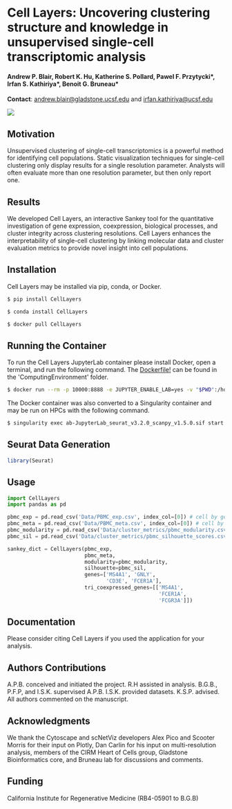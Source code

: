 # Cell Layers: Uncovering clustering structure and knowledge in unsupervised single-cell transcriptomic analysis
#### Andrew P. Blair, Robert K. Hu, Katherine S. Pollard, Pawel F. Przytycki*, Irfan S. Kathiriya*, Benoit G. Bruneau*
**Contact**: andrew.blair@gladstone.ucsf.edu and irfan.kathiriya@ucsf.edu

<image src="Examples/example.png">

## Motivation
Unsupervised clustering of single-cell transcriptomics is a powerful method for identifying cell populations. Static visualization techniques for single-cell clustering only display results for a single resolution parameter. Analysts will often evaluate more than one resolution parameter, but then only report one.

## Results
We developed Cell Layers, an interactive Sankey tool for the quantitative investigation of gene expression, coexpression, biological processes, and cluster integrity across clustering resolutions. Cell Layers enhances the interpretability of single-cell clustering by linking molecular data and cluster evaluation metrics to provide novel insight into cell populations.

## Installation
Cell Layers may be installed via pip, conda, or Docker.

```bash
$ pip install CellLayers
```
```bash
$ conda install CellLayers
```
```bash
$ docker pull CellLayers
```

## Running the Container

To run the Cell Layers JupyterLab container please install Docker, open a terminal, and run the following command. The [Dockerfile!](http://google.com) can be found in the 'ComputingEnvironment' folder.
```bash
$ docker run --rm -p 10000:8888 -e JUPYTER_ENABLE_LAB=yes -v "$PWD":/home/jovyan/work apblair/computing-envs:ab-JupyterLab_seurat_v3.2.0_scanpy_v1.5.0
```

The Docker container was also converted to a Singularity container and may be run on HPCs with the following command.
```bash
$ singularity exec ab-JupyterLab_seurat_v3.2.0_scanpy_v1.5.0.sif start.sh jupyter lab --port=9595
```


## Seurat Data Generation
```R
library(Seurat)
```

## Usage
```python
import CellLayers
import pandas as pd

pbmc_exp = pd.read_csv('Data/PBMC_exp.csv', index_col=[0]) # cell by gene expression matrix
pbmc_meta = pd.read_csv('Data/PBMC_meta.csv', index_col=[0]) # cell by resolution matrix
pbmc_modularity = pd.read_csv('Data/cluster_metrics/pbmc_modularity.csv', index_col=[0])
pbmc_sil = pd.read_csv('Data/cluster_metrics/pbmc_silhouette_scores.csv', index_col=[0])

sankey_dict = CellLayers(pbmc_exp, 
                         pbmc_meta, 
                         modularity=pbmc_modularity,
                         silhouette=pbmc_sil,
                         genes=['MS4A1', 'GNLY',
                                'CD3E', 'FCER1A'],
                         tri_coexpressed_genes=[['MS4A1',
                                                 'FCER1A', 
                                                 'FCGR3A']])
```



## Documentation
Please consider citing Cell Layers if you used the application for your analysis.

## Authors Contributions
A.P.B. conceived and initiated the project. R.H assisted in analysis. B.G.B., P.F.P, and I.S.K. supervised A.P.B. I.S.K. provided datasets. K.S.P. advised. All authors commented on the manuscript.

## Acknowledgments
We thank the Cytoscape and scNetViz developers Alex Pico and Scooter Morris for their input on Plotly, Dan Carlin for his input on multi-resolution analysis, members of the CIRM Heart of Cells group, Gladstone Bioinformatics core, and Bruneau lab for discussions and comments. 

## Funding
California Institute for Regenerative Medicine (RB4-05901 to B.G.B)


